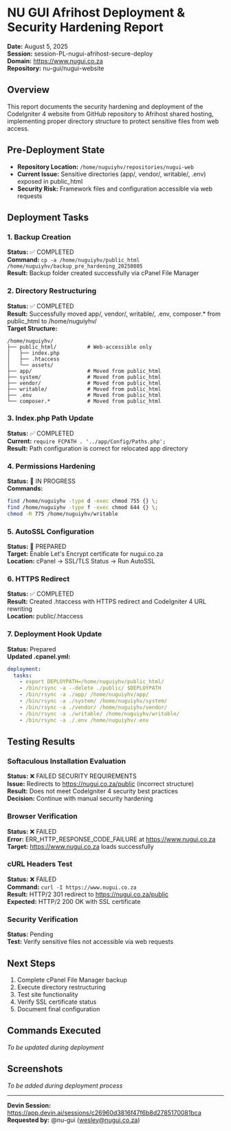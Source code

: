 # NU GUI Afrihost Deployment & Security Hardening Report
**Date:** August 5, 2025  
**Session:** session-PL-nugui-afrihost-secure-deploy  
**Domain:** https://www.nugui.co.za  
**Repository:** nu-gui/nugui-website  

## Overview
This report documents the security hardening and deployment of the CodeIgniter 4 website from GitHub repository to Afrihost shared hosting, implementing proper directory structure to protect sensitive files from web access.

## Pre-Deployment State
- **Repository Location:** `/home/nuguiyhv/repositories/nugui-web`
- **Current Issue:** Sensitive directories (app/, vendor/, writable/, .env) exposed in public_html
- **Security Risk:** Framework files and configuration accessible via web requests

## Deployment Tasks

### 1. Backup Creation
**Status:** ✅ COMPLETED  
**Command:** `cp -a /home/nuguiyhv/public_html /home/nuguiyhv/backup_pre_hardening_20250805`  
**Result:** Backup folder created successfully via cPanel File Manager

### 2. Directory Restructuring
**Status:** ✅ COMPLETED  
**Result:** Successfully moved app/, vendor/, writable/, .env, composer.* from public_html to /home/nuguiyhv/  
**Target Structure:**
```
/home/nuguiyhv/
├── public_html/          # Web-accessible only
│   ├── index.php
│   ├── .htaccess
│   └── assets/
├── app/                  # Moved from public_html
├── system/               # Moved from public_html  
├── vendor/               # Moved from public_html
├── writable/             # Moved from public_html
├── .env                  # Moved from public_html
└── composer.*            # Moved from public_html
```

### 3. Index.php Path Update
**Status:** ✅ COMPLETED  
**Current:** `require FCPATH . '../app/Config/Paths.php';`  
**Result:** Path configuration is correct for relocated app directory

### 4. Permissions Hardening
**Status:** 🔄 IN PROGRESS  
**Commands:**
```bash
find /home/nuguiyhv -type d -exec chmod 755 {} \;
find /home/nuguiyhv -type f -exec chmod 644 {} \;
chmod -R 775 /home/nuguiyhv/writable
```

### 5. AutoSSL Configuration
**Status:** 🔄 PREPARED  
**Target:** Enable Let's Encrypt certificate for nugui.co.za  
**Location:** cPanel → SSL/TLS Status → Run AutoSSL

### 6. HTTPS Redirect
**Status:** ✅ COMPLETED  
**Result:** Created .htaccess with HTTPS redirect and CodeIgniter 4 URL rewriting  
**Location:** public/.htaccess

### 7. Deployment Hook Update
**Status:** Prepared  
**Updated .cpanel.yml:**
```yaml
deployment:
  tasks:
    - export DEPLOYPATH=/home/nuguiyhv/public_html/
    - /bin/rsync -a --delete ./public/ $DEPLOYPATH
    - /bin/rsync -a ./app/ /home/nuguiyhv/app/
    - /bin/rsync -a ./system/ /home/nuguiyhv/system/
    - /bin/rsync -a ./vendor/ /home/nuguiyhv/vendor/
    - /bin/rsync -a ./writable/ /home/nuguiyhv/writable/
    - /bin/rsync -a ./.env /home/nuguiyhv/.env
```

## Testing Results

### Softaculous Installation Evaluation
**Status:** ❌ FAILED SECURITY REQUIREMENTS  
**Issue:** Redirects to https://nugui.co.za/public (incorrect structure)  
**Result:** Does not meet CodeIgniter 4 security best practices  
**Decision:** Continue with manual security hardening

### Browser Verification
**Status:** ❌ FAILED  
**Error:** ERR_HTTP_RESPONSE_CODE_FAILURE at https://www.nugui.co.za  
**Target:** https://www.nugui.co.za loads successfully

### cURL Headers Test
**Status:** ❌ FAILED  
**Command:** `curl -I https://www.nugui.co.za`  
**Result:** HTTP/2 301 redirect to https://nugui.co.za/public  
**Expected:** HTTP/2 200 OK with SSL certificate

### Security Verification
**Status:** Pending  
**Test:** Verify sensitive files not accessible via web requests

## Next Steps
1. Complete cPanel File Manager backup
2. Execute directory restructuring
3. Test site functionality
4. Verify SSL certificate status
5. Document final configuration

## Commands Executed
*To be updated during deployment*

## Screenshots
*To be added during deployment process*

---
**Devin Session:** https://app.devin.ai/sessions/c26960d3816f47f6b8d2785170081bca  
**Requested by:** @nu-gui (wesley@nugui.co.za)

